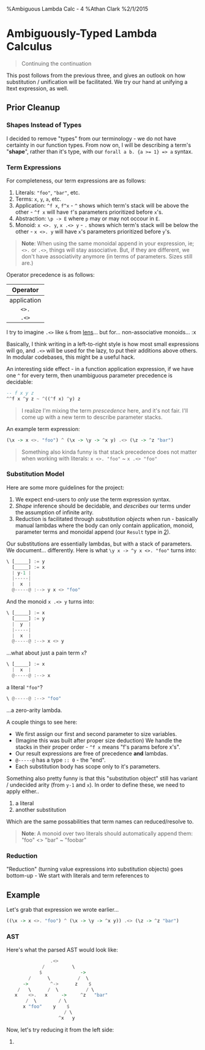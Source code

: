 %Ambiguous Lambda Calc - 4
%Athan Clark
%2/1/2015

Ambiguously-Typed Lambda Calculus
=================================

> Continuing the continuation

This post follows from the previous three, and gives an outlook on how
substitution / unification will be facilitated. We try our hand at unifying
a ltext expression, as well.

## Prior Cleanup

### Shapes Instead of Types

I decided to remove "types" from our terminology - we do not have certainty
in our function types. From now on, I will be describing a term's "__shape__",
rather than it's type, with our `forall a b. {a >= 1} => a` syntax.

### Term Expressions

For completeness, our term expressions are as follows:

1. Literals: `"foo"`, `"bar"`, etc.
2. Terms: `x`, `y`, `a`, etc.
3. Application: `^f x`, `f^x` - `^` shows which term's stack will be above the
   other - `^f x` will have `f`'s parameters prioritized before `x`'s.
4. Abstraction: `\p -> E` where `p` may or may not occour in `E`.
5. Monoid: `x <>. y`, `x .<> y` - `.` shows which term's stack will be below the
   other - `x <>. y` will have `x`'s parameters prioritized before `y`'s.

> __Note__: When using the same monoidal append in your expression, ie; `<>.`
> or `.<>`, things will stay associative. But, if they are different,
> we don't have associativity anymore (in terms of parameters. Sizes still are.)

Operator precedence is as follows:

| Operator    |
|:-----------:|
| application |
| `<>.`       |
| `.<>`       |

I try to imagine `.<>` like `&` from
[lens](https://hackage.haskell.org/package/lens)... but for... non-associative
monoids... :x

Basically, I think writing in a left-to-right style is how most small expressions
will go, and `.<>` will be used for the lazy, to put their additions above others.
In modular codebases, this might be a useful hack.

An interesting side effect - in a function application expression, if we have
one `^` for every term, then unambiguous parameter precedence is decidable:

```haskell
-- f x y z
^^f x ^y z ~ ^((^f x) ^y) z
```

> I realize I'm mixing the term _prescedence_ here, and it's not fair. I'll
> come up with a new term to describe parameter stacks.

An example term expression:

```haskell
(\x -> x <>. "foo") ^ (\x -> \y -> ^x y) .<> (\z -> ^z "bar")
```

> Something also kinda funny is that stack precedence does not matter when
> working with literals: `x <>. "foo"` ~ `x .<> "foo"`

### Substitution Model

Here are some more guidelines for the project:

1. We expect end-users to _only_ use the term expression syntax.
2. _Shape_ inference should be decidable, and _describes_ our terms under the
   assumption of infinite arity.
3. Reduction is facilitated through _substitution objects_ when run - basically
   manual lambdas where the body can only contain application, monoid, parameter
   terms and monoidal append (our `Result` type in [2](/blog/atlc2)).

Our substitutions are essentially lambdas, but with a stack of parameters. We
document... differently. Here is what `\y x -> ^y x <>. "foo"` turns into:

```haskell
\ [_____] := y
  [_____] := x
  | y-1 |
  |-----|
  |  x  |
  @-----@ :--> y x <> "foo"
```

And the monoid `x .<> y` turns into:

```haskell
\ [_____] := x
  [_____] := y
  |  y  |
  |-----|
  |  x  |
  @-----@ :--> x <> y
```

...what about just a pain term `x`?

```haskell
\ [_____] := x
  |  x  |
  @-----@ :--> x
```

a literal `"foo"`?

```haskell
\ @-----@ :--> "foo"
```

...a zero-arity lambda.

A couple things to see here:

- We first assign our first and second parameter to size variables.
- (Imagine this was built after proper size deduction) We handle the stacks in
  their proper order - `^f x` means "f's params before x's".
- Our result expressions are free of precedence __and__ lambdas.
- `@-----@` has a type `:: 0` - the "end".
- Each substitution body has scope only to it's parameters.

Something also pretty funny is that this "substitution object" still has variant
/ undecided arity (from `y-1` and `x`). In order to define these, we need to
apply either..

1. a literal
3. another substitution

Which are the same possabilities that term names can reduced/resolve to.

> __Note__: A monoid over two literals should automatically append them:
> "foo" <> "bar" ~ "foobar"

### Reduction

"Reduction" (turning value expressions into substitution objects) goes
bottom-up - We start with literals and term references to

## Example

Let's grab that expression we wrote earlier...

```haskell
((\x -> x <>. "foo") ^ (\x -> \y -> ^x y)) .<> (\z -> ^z "bar")
```

### AST

Here's what the parsed AST would look like:

```haskell
                .<>
             /          \
            $              ->
        /      \          /  \
      ->        ^->      z    $
    /   \      /  \          / \
   x    <>.   x     ->     ^z   "bar"
       /  \        / \
      x "foo"    y    $
                     / \
                   ^x   y
```

Now, let's try reducing it from the left side:

1.
